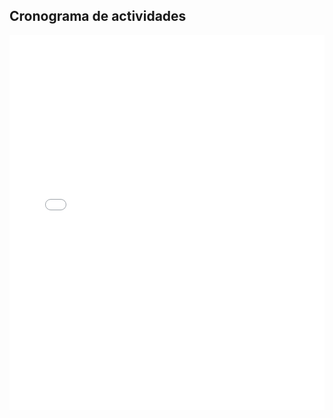 ## Cronograma de actividades


<embed src="${import.meta.env.BASE_URL}Cronograma-EDT-Completo.pdf" type="application/pdf" width="100%" height="600px" />